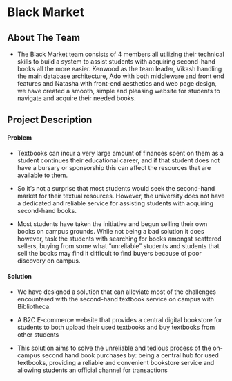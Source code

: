 # Black Market
## About The Team
* The Black Market team consists of 4 members all utilizing their technical skills to build a system to assist students with acquiring second-hand books all the more easier. Kenwood as the team leader, Vikash handling the main database architecture, Ado with both middleware and front end features and Natasha with front-end aesthetics and web page design, we have created a smooth, simple and pleasing website for students to navigate and acquire their needed books.
## Project Description

#### Problem
* Textbooks can incur a very large amount of finances spent on them as a student continues their educational career, and if that student does not have a bursary or sponsorship this can affect the resources that are available to them.

* So it’s not a surprise that most students would seek the second-hand market for their
textual resources. However, the university does not have a dedicated and reliable
service for assisting students with acquiring second-hand books.

* Most students have taken the initiative and begun selling their own books on campus
grounds. While not being a bad solution it does however, task the students with
searching for books amongst scattered sellers, buying from some what “unreliable”
students and students that sell the books may find it difficult to find buyers because of
poor discovery on campus.

#### Solution
* We have designed a solution that can alleviate most of the challenges encountered with the second-hand textbook service on campus with Bibliotheca.

* A B2C E-commerce website that provides a central digital bookstore for
students to both upload their used textbooks and buy textbooks from other
students

* This solution aims to solve the unreliable and tedious process of the
on-campus second hand book purchases by: being a central hub for used
textbooks, providing a reliable and convenient bookstore service and
allowing students an official channel for transactions


